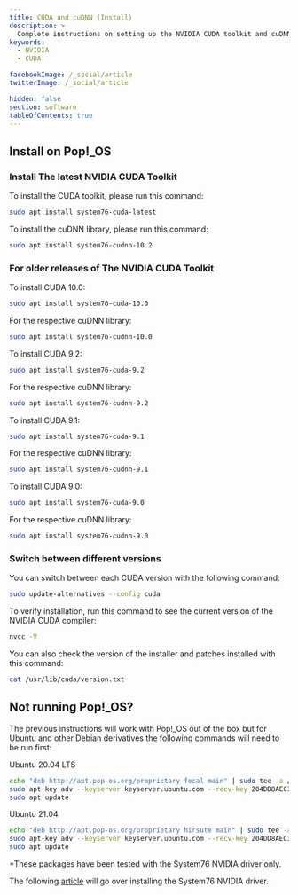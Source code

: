 ```yaml
---
title: CUDA and cuDNN (Install)
description: >
  Complete instructions on setting up the NVIDIA CUDA toolkit and cuDNN libraries
keywords:
  - NVIDIA
  - CUDA

facebookImage: /_social/article
twitterImage: /_social/article

hidden: false
section: software
tableOfContents: true
---
```


## Install on Pop!_OS

### Install The latest NVIDIA CUDA Toolkit

To install the CUDA toolkit, please run this command:

```bash
sudo apt install system76-cuda-latest
```

To install the cuDNN library, please run this command:

```bash
sudo apt install system76-cudnn-10.2
```

### For older releases of The NVIDIA CUDA Toolkit

To install CUDA 10.0:

```bash
sudo apt install system76-cuda-10.0
```

For the respective cuDNN library:

```bash
sudo apt install system76-cudnn-10.0
```

To install CUDA 9.2:

```bash
sudo apt install system76-cuda-9.2
```

For the respective cuDNN library:

```bash
sudo apt install system76-cudnn-9.2
```

To install CUDA 9.1:

```bash
sudo apt install system76-cuda-9.1
```

For the respective cuDNN library:

```bash
sudo apt install system76-cudnn-9.1
```

To install CUDA 9.0:

```bash
sudo apt install system76-cuda-9.0
```

For the respective cuDNN library:

```bash
sudo apt install system76-cudnn-9.0
```

### Switch between different versions

You can switch between each CUDA version with the following command:

```bash
sudo update-alternatives --config cuda
```

To verify installation, run this command to see the current version of the NVIDIA CUDA compiler:

```bash
nvcc -V
```

You can also check the version of the installer and patches installed with this command:

```bash
cat /usr/lib/cuda/version.txt
```

## Not running Pop!_OS?

The previous instructions will work with Pop!_OS out of the box but for Ubuntu and other Debian derivatives the following commands will need to be run first:

Ubuntu 20.04 LTS

```bash
echo "deb http://apt.pop-os.org/proprietary focal main" | sudo tee -a /etc/apt/sources.list.d/pop-proprietary.list
sudo apt-key adv --keyserver keyserver.ubuntu.com --recv-key 204DD8AEC33A7AFF
sudo apt update
```

Ubuntu 21.04

```bash
echo "deb http://apt.pop-os.org/proprietary hirsute main" | sudo tee -a /etc/apt/sources.list.d/pop-proprietary.list
sudo apt-key adv --keyserver keyserver.ubuntu.com --recv-key 204DD8AEC33A7AFF
sudo apt update
```

*These packages have been tested with the System76 NVIDIA driver only.

The following [article](/articles/system76-driver) will go over installing the System76 NVIDIA driver.
